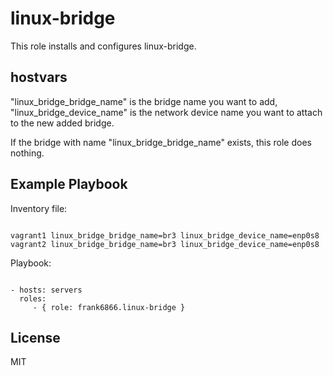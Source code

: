 linux-bridge
============

This role installs and configures linux-bridge.


hostvars 
--------
"linux_bridge_bridge_name" is the bridge name you want to add, "linux_bridge_device_name" is the network device name you want to attach to the new added bridge.  

If the bridge with name "linux_bridge_bridge_name" exists, this role does nothing. 

Example Playbook
----------------

Inventory file:

```

vagrant1 linux_bridge_bridge_name=br3 linux_bridge_device_name=enp0s8
vagrant2 linux_bridge_bridge_name=br3 linux_bridge_device_name=enp0s8

```

Playbook:

```

- hosts: servers
  roles:
     - { role: frank6866.linux-bridge }

```


License
-------

MIT
